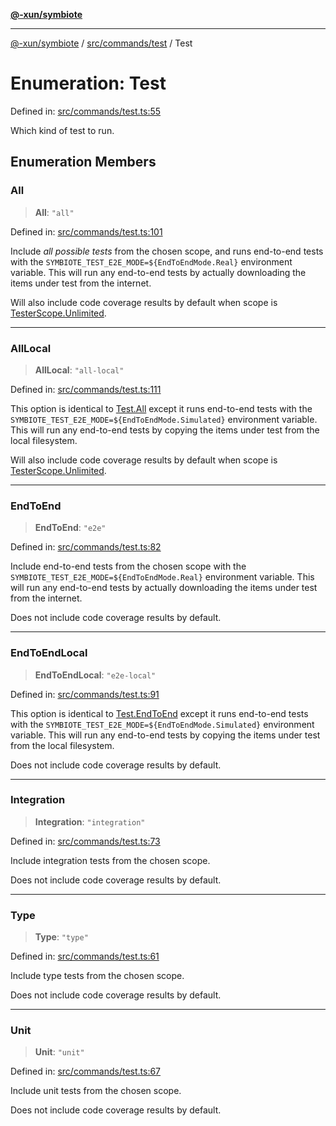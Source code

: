 [**@-xun/symbiote**](../../../../README.md)

***

[@-xun/symbiote](../../../../README.md) / [src/commands/test](../README.md) / Test

# Enumeration: Test

Defined in: [src/commands/test.ts:55](https://github.com/Xunnamius/symbiote/blob/50bd26ba580f69a990fc1f7bdf0f09da69c3cfeb/src/commands/test.ts#L55)

Which kind of test to run.

## Enumeration Members

### All

> **All**: `"all"`

Defined in: [src/commands/test.ts:101](https://github.com/Xunnamius/symbiote/blob/50bd26ba580f69a990fc1f7bdf0f09da69c3cfeb/src/commands/test.ts#L101)

Include _all possible tests_ from the chosen scope, and runs end-to-end
tests with the `SYMBIOTE_TEST_E2E_MODE=${EndToEndMode.Real}` environment
variable. This will run any end-to-end tests by actually downloading the
items under test from the internet.

Will also include code coverage results by default when scope is
[TesterScope.Unlimited](../../../configure/enumerations/DefaultGlobalScope.md#unlimited).

***

### AllLocal

> **AllLocal**: `"all-local"`

Defined in: [src/commands/test.ts:111](https://github.com/Xunnamius/symbiote/blob/50bd26ba580f69a990fc1f7bdf0f09da69c3cfeb/src/commands/test.ts#L111)

This option is identical to [Test.All](#all) except it runs end-to-end
tests with the `SYMBIOTE_TEST_E2E_MODE=${EndToEndMode.Simulated}`
environment variable. This will run any end-to-end tests by copying the
items under test from the local filesystem.

Will also include code coverage results by default when scope is
[TesterScope.Unlimited](../../../configure/enumerations/DefaultGlobalScope.md#unlimited).

***

### EndToEnd

> **EndToEnd**: `"e2e"`

Defined in: [src/commands/test.ts:82](https://github.com/Xunnamius/symbiote/blob/50bd26ba580f69a990fc1f7bdf0f09da69c3cfeb/src/commands/test.ts#L82)

Include end-to-end tests from the chosen scope with the
`SYMBIOTE_TEST_E2E_MODE=${EndToEndMode.Real}` environment variable. This
will run any end-to-end tests by actually downloading the items under test
from the internet.

Does not include code coverage results by default.

***

### EndToEndLocal

> **EndToEndLocal**: `"e2e-local"`

Defined in: [src/commands/test.ts:91](https://github.com/Xunnamius/symbiote/blob/50bd26ba580f69a990fc1f7bdf0f09da69c3cfeb/src/commands/test.ts#L91)

This option is identical to [Test.EndToEnd](#endtoend) except it runs end-to-end
tests with the `SYMBIOTE_TEST_E2E_MODE=${EndToEndMode.Simulated}`
environment variable. This will run any end-to-end tests by copying the
items under test from the local filesystem.

Does not include code coverage results by default.

***

### Integration

> **Integration**: `"integration"`

Defined in: [src/commands/test.ts:73](https://github.com/Xunnamius/symbiote/blob/50bd26ba580f69a990fc1f7bdf0f09da69c3cfeb/src/commands/test.ts#L73)

Include integration tests from the chosen scope.

Does not include code coverage results by default.

***

### Type

> **Type**: `"type"`

Defined in: [src/commands/test.ts:61](https://github.com/Xunnamius/symbiote/blob/50bd26ba580f69a990fc1f7bdf0f09da69c3cfeb/src/commands/test.ts#L61)

Include type tests from the chosen scope.

Does not include code coverage results by default.

***

### Unit

> **Unit**: `"unit"`

Defined in: [src/commands/test.ts:67](https://github.com/Xunnamius/symbiote/blob/50bd26ba580f69a990fc1f7bdf0f09da69c3cfeb/src/commands/test.ts#L67)

Include unit tests from the chosen scope.

Does not include code coverage results by default.
